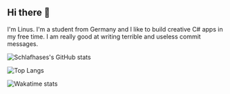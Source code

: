 ## Hi there 👋
I'm Linus. I'm a student from Germany and I like to build creative C# apps in my free time.
I am really good at writing terrible and useless commit messages.

![Schlafhases's GitHub stats](https://github-readme-stats.vercel.app/api?username=Schlafhase&show_icons=true&theme=transparent&rank_icon=github&include_all_commits=true&ring_color=ffea00&card_width=500)

![Top Langs](https://github-readme-stats.vercel.app/api/top-langs/?username=Schlafhase&theme=transparent&langs_count=10&card_width=500)

![Wakatime stats](https://github-readme-stats.vercel.app/api/wakatime?username=U081Z7D7YJK&api_domain=waka.hackclub.com&theme=transparent&custom_title=Wakapi%20Stats&width=500)

<!--
**Schlafhase/Schlafhase** is a ✨ _special_ ✨ repository because its `README.md` (this file) appears on your GitHub profile.

Here are some ideas to get you started:

- 🔭 I’m currently working on ...
- 🌱 I’m currently learning ...
- 👯 I’m looking to collaborate on ...
- 🤔 I’m looking for help with ...
- 💬 Ask me about ...
- 📫 How to reach me: ...
- 😄 Pronouns: ...
- ⚡ Fun fact: ...
-->
